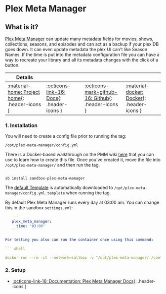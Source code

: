 # Plex Meta Manager

## What is it?

[Plex Meta Manager](https://github.com/meisnate12/Plex-Meta-Manager) can update many metadata fields for movies, shows, collections, seasons, and episodes and can act as a backup if your plex DB goes down. It can even update metadata the plex UI can't like Season Names. If the time is put into the metadata configuration file you can have a way to recreate your library and all its metadata changes with the click of a button.

| Details     |             |             |             |
|-------------|-------------|-------------|-------------|
| [:material-home: Project home](https://github.com/meisnate12/Plex-Meta-Manager){: .header-icons } | [:octicons-link-16: Docs](https://metamanager.wiki/en/latest/){: .header-icons } | [:octicons-mark-github-16: Github](https://github.com/meisnate12/Plex-Meta-Manager){: .header-icons } | [:material-docker: Docker](https://hub.docker.com/r/meisnate12/plex-meta-manager){: .header-icons }|

### 1. Installation

You will need to create a config file prior to running the tag:

`/opt/plex-meta-manager/config.yml`

There is a Docker-based walkthrough on the PMM wiki [here](https://github.com/meisnate12/Plex-Meta-Manager/wiki/Walkthrough-Docker) that you can use to learn how to create this file.  Once you've created it, move the file into `/opt/plex-meta-manager/` and then run the tag.

``` shell

sb install sandbox-plex-meta-manager

```

The [default Template](https://raw.githubusercontent.com/meisnate12/Plex-Meta-Manager/master/config/config.yml.template
) is automatically downloaded to `/opt/plex-meta-manager/config.yml.template` when running the tag.

By default Plex Meta Manager runs every day at 03:00 am.
You can change this in the sandbox `settings.yml`:

 ``` yaml title="nano /opt/sandbox/settings.yml"
    ---
    plex_meta_manager:
      time: "03:00"
    ```

For testing you also can run the container once using this command:

``` shell

docker run --rm -it --network=saltbox -v "/opt/plex-meta-manager/:/config:rw" meisnate12/plex-meta-manager --run

```

### 2. Setup

- [:octicons-link-16: Documentation: Plex Meta Manager Docs](https://metamanager.wiki/en/latest/){: .header-icons }
